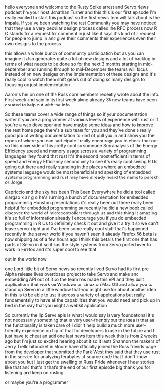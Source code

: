   
hello everyone and welcome to the Rusty Spike arrest and Servo News podcast I'm your host Jonathan Turner and this this is our first episode I'm really excited to start this podcast so the first news item will talk about is the Impala. If you've been watching the rest Community you may have noticed that they use a very peculiar design process called the RFC process now R C stands for a request for comment in just like it says it's kind of a request for people to jump in and give their comments their experiences even their own designs to the process

  
this allows a whole bunch of community participation but as you can imagine it also generates quite a lot of new designs and a lot of backlog in terms of what needs to be done so for the next 3 months starting in mid-september and running through to mid-December the teams will focus instead of on new designs on the implementation of these designs and it's really cool to watch them shift gears out of doing so many designs to focusing on just implementation

  
Aaron's her on one of the Russ core members recently wrote about the info. First week and said in its first week alone already 35 new teams have been created to help out with the info.

  
 So these teams cover a wide range of things so if your documentation writer if you are a programmer at various levels of experience with rust or if you're a web developer and have maybe some ideas and how to improve the rest home page there's a sub team for you and they've done a really good job of writing documentation to kind of pull you in and show you the ropes of where you can participate I really encourage you to check that out so this mixer side of his pretty cool so someone Sun analysis of the Energy Efficiency speed and memory usage across a variety of programming languages they found that rust it's the second most efficient in terms of speed and Energy Efficiency second only to see it's really cool seeing R Us going out there and really standing in the places where an embedded systems language would be most beneficial and speaking of embedded systems programming and rust may have already heard the name to parekh or Jorge

  
 Capriccio and the sky has been This Been Everywhere he did a tool called siargao x a r g o he's running a bunch of documentation for embedded programming Houston presentations it's really been out there really been helpful for embedded programming so recently he did a new book called discover the world of microcontrollers through us and this thing is amazing it's so full of information already I encourage you if you do embedded programming in R Us to definitely check it out and give it a try it so we can't leave server right and I've been some really cool stuff that's happened recently in the server world if you haven't seen it already Firefox 56 beta is now shipping as of a few hours ago I think this beta is the first one that has parts of Servo in it so it has the style systems from Servo ported over to work in Firefox and it's super cool to see that

  
 out in the world now

  
 one Lord little bit of Servo news so recently lived Servo had its first pre Alpha release lives overdoses project to take Servo and make and embedding API out of it so the team has made this API and they built applications that work on Windows on Linux on Mac OS and allow you to stand up Servo in a little window that you might use for about another idea in this is to be able to use it across a variety of applications but really fundamentally to have all the capabilities that you would need and pick up in bed in the way that you might a webkit application

  
 So currently the lip Servo apis is what I would say is very foundational it's not necessarily something that is very user-friendly but the idea is that all the functionality is taken care of I didn't help build a much more user-friendly experience on top of that for developers to use in the future and I just have to cheat an add one last news item this week this is from 2 weeks ago but I'm just so excited hearing about it so it lasts Shannon the makers of Jerry Trello bitbucket in Moore have officially joined the Russ friends page from the developer that submitted the Park West they said that they use rust in the service for analyzing terabytes of source code that I don't know about you but I just get the swelling of Russ Pride whenever I hear stories like that and that's it that's the end of our first episode big thank you for listening and keep on rusting

  
 or maybe you're a programmer